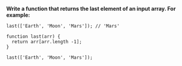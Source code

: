 **Write a function that returns the last element of an input array. For example:**

```
last(['Earth', 'Moon', 'Mars']); // 'Mars'
```

```
function last(arr) {
  return arr[arr.length -1];
}

last(['Earth', 'Moon', 'Mars']);
```
